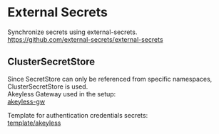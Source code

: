 # External Secrets

Synchronize secrets using external-secrets.  
https://github.com/external-secrets/external-secrets  

## ClusterSecretStore

Since SecretStore can only be referenced from specific namespaces, ClusterSecretStore is used.  
Akeyless Gateway used in the setup:  
[akeyless-gw](https://github.com/honahuku/manifest/tree/main/helmapps-config/akeyless-gw)  

Template for authentication credentials secrets:  
[template/akeyless](https://github.com/honahuku/manifest/tree/main/template/akeyless)  
